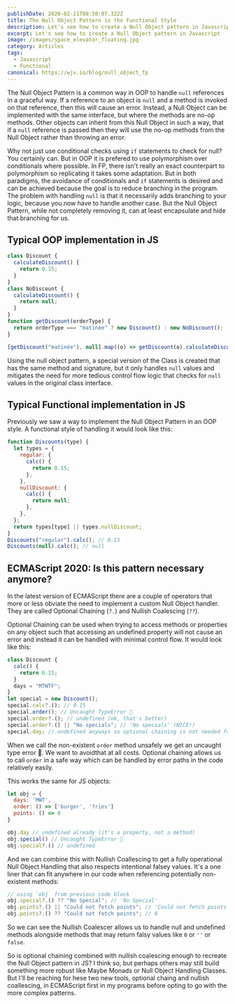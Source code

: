 ```yaml
---
publishDate: 2020-02-21T08:50:07.322Z
title: The Null Object Pattern in the Functional Style
description: Let's see how to create a Null Object pattern in Javascript
excerpt: Let's see how to create a Null Object pattern in Javascript
image: /images/space_elevator_floating.jpg
category: Articles
tags:
  - Javascript
  - Functional
canonical: https://wjv.io/blog/null_object_fp
---
```


The Null Object Pattern is a common way in OOP to handle `null` references in a graceful way. If a reference to an object is `null` and a method is invoked on that reference, then this will cause an error. Instead, a Null Object can be implemented with the same interface, but where the methods are no-op methods. Other objects can inherit from this Null Object in such a way, that if a `null` reference is passed then they will use the no-op methods from the Null Object rather than throwing an error.

Why not just use conditional checks using `if` statements to check for null? You certainly can. But in OOP it is prefered to use polymorphism over conditionals where possible. In FP, there isn't really an exact counterpart to polymorphism so replicating it takes some adaptation. But in both paradigms, the avoidance of conditionals and `if` statements is desired and can be achieved because the goal is to reduce branching in the program. The problem with handling `null` is that it necessarily adds branching to your logic, because you now have to handle another case. But the Null Object Pattern, while not completely removing it, can at least encapsulate and hide that branching for us.

## Typical OOP implementation in JS

```js
class Discount {
  calculateDiscount() {
    return 0.15;
  }
}
class NoDiscount {
  calculateDiscount() {
    return null;
  }
}
function getDiscount(orderType) {
  return orderType === "matinée" ? new Discount() : new NoDiscount();
}

[getDiscount("matinée"), null].map((o) => getDiscount(o).calculateDiscount()); // [0.15, null]
```

Using the null object pattern, a special version of the Class is created that has the same method and signature, but it only handles `null` values and mitigates the need for more tedious control flow logic that checks for `null` values in the original class interface.

## Typical Functional implementation in JS

Previously we saw a way to implement the Null Object Pattern in an OOP style. A functional style of handling it would look like this:

```js
function Discounts(type) {
  let types = {
    regular: {
      calc() {
        return 0.15;
      },
    },
    nullDiscount: {
      calc() {
        return null;
      },
    },
  };
  return types[type] || types.nullDiscount;
}
Discounts("regular").calc(); // 0.15
Discounts(null).calc(); // null
```

## ECMAScript 2020: Is this pattern necessary anymore?

In the latest version of ECMAScript there are a couple of operators that more or less obviate the need to implement a custom Null Object handler. They are called Optional Chaining (`?.`) and Nullish Coalescing (`??`).

Optional Chaining can be used when trying to access methods or properties on any object such that accessing an undefined property will not cause an error and instead it can be handled with minimal control flow. It would look like this:

```js
class Discount {
  calc() {
    return 0.15;
  }
  days = "MTWTF";
}
let special = new Discount();
special.calc?.(); // 0.15
special.order(); // Uncaught TypeError 🤬
special.order?.(); // undefined (ok, that's better)
special.order?.() || "No specials"; // 'No specials' (NICE!)
special.day; // undefined anyways so optional chaining is not needed for properties
```

When we call the non-existent `order` method unsafely we get an uncaught type error 🤬. We want to avoidthat at all costs. Optional chaining allows us to call `order` in a safe way which can be handled by error paths in the code relatively easily.

This works the same for JS objects:

```js
let obj = {
  days: 'MWT',
  order: () => ['burger', 'fries']
  points: () => 0
}

obj.day // undefined already (it's a property, not a method)
obj.special() // Uncaught TypeError 🤬
obj.special?.() // undefined
```

And we can combine this with Nullish Coallescing to get a fully operational Null Object Handling that also respects intentional falsey values. It's a one liner that can fit anywhere in our code when referencing potentially non-existent methods:

```js
// using `obj` from previous code block
obj.special?.() ?? "No Special"; // 'No Special'
obj.points?.() || "Could not fetch points"; // 'Could not fetch points'
obj.points?.() ?? "Could not fetch points"; // 0
```

So we can see the Nullish Coalescer allows us to handle null and undefined methods alongside methods that may return falsy values like `0` or `''` or `false`.

So is optional chaining combined with nullish coalescing enough to recreate the Null Object pattern in JS? I think so, but perhaps others may still build something more robust like Maybe Monads or Null Object Handling Classes. But I'll be reaching for hese two new tools, optional chaing and nullish coallescing, in ECMAScript first in my programs before opting to go with the more complex patterns.
